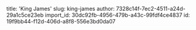 title: 'King James'
slug: king-james
author: 7328c14f-7ec2-4511-a24d-29a1c5ce23eb
import_id: 30dc92fb-4956-479b-a43c-99fdf4ce4837
id: 19f9bb44-f12d-406d-a8f8-556e3bd0da07
